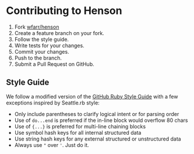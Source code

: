 # Contributing to Henson

1. Fork [wfarr/henson](https://github.com/wfarr/henson)
1. Create a feature branch on your fork.
1. Follow the style guide.
1. Write tests for your changes.
1. Commit your changes.
1. Push to the branch.
1. Submit a Pull Request on GitHub.

## Style Guide

We follow a modified version of the
[GitHub Ruby Style Guide](https://github.com/styleguide/ruby)
with a few exceptions inspired by Seattle.rb style:

* Only include parentheses to clarify logical intent or for parsing order
* Use of `do...end` is preferred if the in-line block would overflow 80 chars
* Use of `{...}` is preferred for multi-line chaining blocks
* Use symbol hash keys for all internal structured data
* Use string hash keys for any external structured or unstructured data
* Always use `"` over `'`. Just do it.

